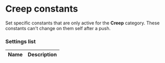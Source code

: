 # Creep constants

Set specific constants that are only active for the **Creep** category. These constants can't change on them self after a push.

### Settings list

| Name           | Description                 |
|----------------|:---------------------------:|
